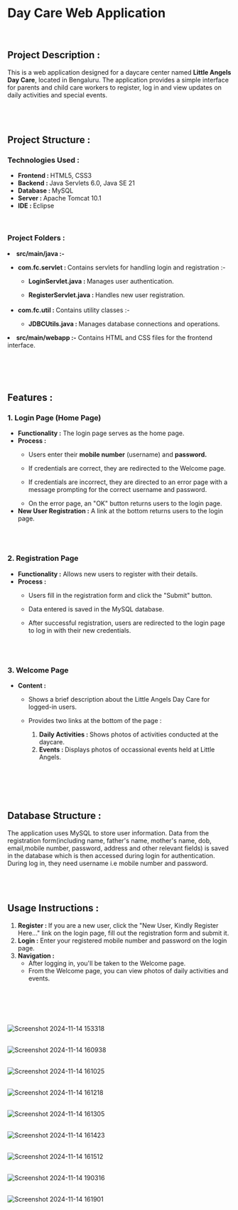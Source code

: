 <h1>Day Care Web Application</h1><br>

<h2>Project Description :</h2> 
This is a web application designed for a daycare center named <b>Little Angels Day Care</b>, located in Bengaluru. The application provides a simple interface for parents and child care workers to register, log in and view updates on daily activities and special events. <br> <br> <br> <br>

<h2>Project Structure :</h2>
<h3>Technologies Used :</h3> 
<ul><li><b>Frontend : </b>HTML5, CSS3</li>
<li><b>Backend : </b>Java Servlets 6.0, Java SE 21</li>
  <li><b>Database : </b>MySQL</li>
  <li><b>Server : </b>Apache Tomcat 10.1</li>
  <li><b>IDE : </b>Eclipse</li>
</ul> <br>

<h3>Project Folders :</h3>
<li><b>src/main/java :-</b></li>
  <ul><li><b>com.fc.servlet : </b>Contains servlets for handling login and registration :- </li>
   <ul><li><b>LoginServlet.java : </b>Manages user authentication.</li>
    </ul>
    <ul><li><b>RegisterServlet.java : </b>Handles new user registration.</li>
    </ul>
 <br>
<li><b>com.fc.util : </b>Contains utility classes :- </li>
   <ul><li><b>JDBCUtils.java : </b>Manages database connections and operations.</li>
    </ul>
  </ul> 
  <li><b>src/main/webapp :-</b> Contains HTML and CSS files for the frontend interface.</li><br> <br> <br> <br>

  <h2>Features :</h2>
  <h3>1. Login Page (Home Page)</h3>
  <ul><li><b>Functionality :</b> The login page serves as the home page.</li>
  <li><b>Process :</b></li>
  <ul>
    <li>Users enter their <b>mobile number</b> (username) and <b>password.</b></li>
  </ul>
    <ul>
      <li>If credentials are correct, they are redirected to the Welcome page.</li>
    </ul>
    <ul>
      <li>If credentials are incorrect, they are directed to an error page with a message prompting for the correct username and password.</li>
    </ul>
    <ul>
      <li>On the error page, an "OK" button returns users to the login page.</li>
    </ul>
    <li><b>New User Registration :</b> A link at the bottom returns users to the login page.</li>
  </ul> <br> <br>

  <h3>2. Registration Page</h3>
  <ul><li><b>Functionality :</b> Allows new users to register with their details.</li>
  <li><b>Process :</b></li>
  <ul>
    <li>Users fill in the registration form and click the "Submit" button.</li>
  </ul>
    <ul>
      <li>Data entered is saved in the MySQL database.</li>
    </ul>
    <ul>
      <li>After successful registration, users are redirected to the login page to log in with their new credentials.</li>
    </ul>
  </ul> <br> <br>

  <h3>3. Welcome Page</h3>
  <ul><li><b>Content :</b></li>
  <ul>
    <li>Shows a brief description about the Little Angels Day Care for logged-in users.</li>
  </ul>
    <ul>
      <li>Provides two links at the bottom of the page :</li>
       <ol><li><b>Daily Activities : </b>Shows photos of activities conducted at the daycare.</li>
         <li><b>Events : </b>Displays photos of occassional events held at Little Angels.</li></ol>
    </ul>
    </ul> <br> <br> <br> <br>

   <h2>Database Structure :</h2>
   The application uses MySQL to store user information. Data from the registration form(including name, father's name, mother's name, dob, email,mobile number, password, address and other relevant fields) is saved in the database which is then accessed during login for authentication. During log in, they need username i.e mobile number and password.
   <br> <br> <br> <br>

   <h2>Usage Instructions :</h2>
   <ol><li><b>Register : </b>If you are a new user, click the "New User, Kindly Register Here..." link on the login page, fill out the registration form and submit it.</li>
   <li><b>Login :</b> Enter your registered mobile number and password on the login page.</li>
     <li><b>Navigation : </b>
     <ul>
       <li>After logging in, you'll be taken to the Welcome page.</li> </ul>
       <ul>
         <li>From the Welcome page, you can view photos of daily activities and events.</li></ul>
     </li>
   </ol>  
   <br> <br> <br> <br>

    

![Screenshot 2024-11-14 153318](https://github.com/user-attachments/assets/16397efb-64a7-4cae-94e5-617964dae4a2)    <br> <br>

![Screenshot 2024-11-14 160938](https://github.com/user-attachments/assets/ef499d8f-ab3e-464e-aaf8-9a24e6a41e07)    <br> <br>

![Screenshot 2024-11-14 161025](https://github.com/user-attachments/assets/40f44a27-85ca-4372-9c7e-cdf3e293d169)    <br> <br>

![Screenshot 2024-11-14 161218](https://github.com/user-attachments/assets/1bcbb52e-708f-43e3-80ed-b3ff92ec7e30)    <br> <br>

![Screenshot 2024-11-14 161305](https://github.com/user-attachments/assets/37fbe548-3848-4827-bd6c-f68aa3392a02)    <br> <br>

![Screenshot 2024-11-14 161423](https://github.com/user-attachments/assets/63a1d864-8359-4740-b96c-6149984c3e08)     <br> <br>

![Screenshot 2024-11-14 161512](https://github.com/user-attachments/assets/9cbb75f0-2097-4a8a-952a-814f7643aa5d)     <br> <br>

![Screenshot 2024-11-14 190316](https://github.com/user-attachments/assets/512b90db-dd2c-45ce-ad54-4f7ab9725b3b)     <br> <br>

![Screenshot 2024-11-14 161901](https://github.com/user-attachments/assets/9915af30-9e17-47b3-b4dc-e454c65120eb)     <br> <br>







